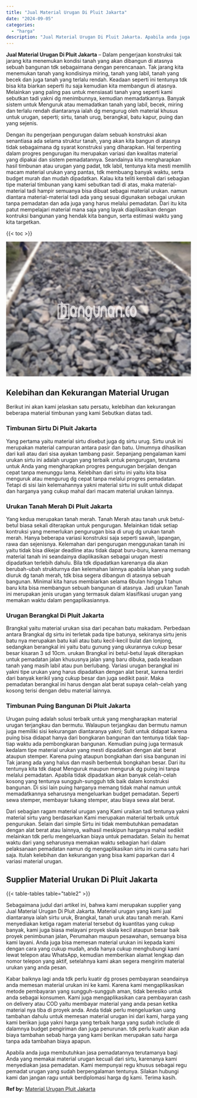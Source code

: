 ```yaml
---
title: "Jual Material Urugan Di Pluit Jakarta"
date: "2024-09-05"
categories: 
  - "harga"
description: "Jual Material Urugan Di Pluit Jakarta. Apabila anda juga membutuhkan jasa pemadatannya terutamanya bagi Anda yang memakai material urugan kecuali dari sirtu,..."
---
```


**Jual Material Urugan Di Pluit Jakarta** – Dalam pengerjaan konstruksi tak jarang kita menemukan kondisi tanah yang akan dibangun di atasnya sebuah bangunan tdk sebagaimana dengan perencanaan. Tak jarang kita menemukan tanah yang kondisinya miring, tanah yang labil, tanah yang becek dan juga tanah yang terlalu rendah. Keadaan seperti ini tentunya tdk bisa kita biarkan seperti itu saja kemudian kita membangun di atasnya. Melainkan yang paling pas untuk mensiasati tanah yang seperti kami sebutkan tadi yakni dg menimbunnya, kemudian memadatkannya. Banyak sistem untuk Menguruk atau memadatkan tanah yang labil, becek, miring dan terlalu rendah diantaranya ialah dg mengurug oleh material khusus untuk urugan, seperti; sirtu, tanah urug, berangkal, batu kapur, puing dan yang sejenis.

Dengan itu pengerjaan pengurugan dalam sebuah konstruksi akan senantiasa ada selama struktur tanah, yang akan kita bangun di atasnya tidak sebagaimana dg syarat konstruksi yang diharapkan. Hal terpenting dalam progres pengurugan itu merupakan variasi dan kwalitas material yang dipakai dan sistem pemadatannya. Seandainya kita mengharapkan hasil timbunan atau urugan yang padat, tdk labil, tentunya kita mesti memilih macam material urukan yang pantas, tdk membuang banyak waktu, serta budget murah dan mudah dipadatkan. Kalau kita teliti kembali dari sebagian tipe material timbunan yang kami sebutkan tadi di atas, maka material-material tadi hampir semuanya bisa dibuat sebagai material urukan. namun diantara material-material tadi ada yang sesuai digunakan sebagai urukan tanpa pemadatan dan ada juga yang harus melalui pemadatan. Dari itu kita patut mempelajari material mana saja yang layak diaplikasikan dengan kontruksi bangunan yang hendak kita bangun, serta estimasi waktu yang kita targetkan.

{{< toc >}}

![Jual Material Urugan Di Pluit Jakarta](/images/jual-urugan-32.png)

## Kelebihan dan Kekurangan Material Urugan

Berikut ini akan kami jelaskan satu persatu, kelebihan dan kekurangan beberapa material timbunan yang kami Sebutkan diatas tadi.

### Timbunan Sirtu Di Pluit Jakarta

Yang pertama yaitu material sirtu disebut juga dg sirtu urug. Sirtu uruk ini merupakan material campuran antara pasir dan batu. Umumnya dihasilkan dari kali atau dari sisa ayakan tambang pasir. Sepanjang pengalaman kami urukan sirtu ini adalah urugan yang terbaik untuk pengurugan, terutama untuk Anda yang mengharapkan progres pengurugan berjalan dengan cepat tanpa menunggu lama. Kelebihan dari sirtu ini yaitu kita bisa menguruk atau mengurug dg cepat tanpa melalui progres pemadatan. Tetapi di sisi lain kelemahannya yakni material sirtu ini sulit untuk didapat dan harganya yang cukup mahal dari macam material urukan lainnya.

### Urukan Tanah Merah Di Pluit Jakarta

Yang kedua merupakan tanah merah. Tanah Merah atau tanah uruk betul-betul biasa sekali diterapkan untuk pengurugan. Melainkan tidak setiap kontruksi yang memerlukan pengurugan bisa di urug dg urukan tanah merah. Hanya beberapa variasi konstruksi saja seperti sawah, lapangan, rawa dan sejenisnya. Kelemahan dari pengurugan menggunakan tanah ini yaitu tidak bisa dikejar deadline atau tidak dapat buru-buru, karena memang material tanah ini seandainya diaplikasikan sebagai urugan mesti dipadatkan terlebih dahulu. Bila tdk dipadatkan karenanya dia akan berubah-ubah strukturnya dan kelemahan lainnya apabila lahan yang sudah diuruk dg tanah merah, tdk bisa segera dibangun di atasnya sebuah bangunan. Minimal kita harus membiarkan selama 6bulan hingga 1 tahun baru kita bisa membangun sebuah bangunan di atasnya. Jadi urukan Tanah ini merupakan jenis urugan yang termasuk dalam klasifikasi urugan yang memakan waktu dalam pengaplikasiannya.

### Urugan Berangkal Di Pluit Jakarta

Brangkal yaitu material urukan sisa dari pecahan batu makadam. Perbedaan antara Brangkal dg sirtu ini terletak pada tipe batunya, sekiranya sirtu jenis batu nya merupakan batu kali atau batu kecil-kecil bulat dan lonjong, sedangkan berangkal ini yaitu batu gunung yang ukurannya cukup besar besar kisaran 3 sd 10cm. urukan Brangkal ini betul-betul layak diterapkan untuk pemadatan jalan khususnya jalan yang baru dibuka, pada keadaan tanah yang masih labil atau pun berlubang. Variasi urugan berangkal ini yakni tipe urukan yang harus dipadatkan dengan alat berat, karena terdiri dari banyak kerikil yang cukup besar dan juga sedikit pasir. Maka pemadatan berangkal ini harus dengan alat berat supaya celah-celah yang kosong terisi dengan debu material lainnya.

### Timbunan Puing Bangunan Di Pluit Jakarta

Urugan puing adalah solusi terbaik untuk yang mengharapkan material urugan terjangkau dan bermutu. Walaupun terjangkau dan bermutu namun juga memiliki sisi kekurangan diantaranya yakni; Sulit untuk didapat karena puing bisa didapat hanya dari bongkaran bangunan dan tentunya tidak tiap-tiap waktu ada pembongkaran bangunan. Kemudian puing juga termasuk kedalam tipe material urukan yang mesti dipadatkan dengan alat berat ataupun stemper. Karena puing ataupun bongkahan dari sisa bangunan ini Tak jarang ada yang halus dan masih berbentuk bongkahan besar. Dari itu tentunya kita tdk dapat Menguruk maupun menguruk dg puing ini tanpa melalui pemadatan. Apabila tidak dipadatkan akan banyak celah-celah kosong yang tentunya sungguh-sungguh tdk baik dalam konstruksi bangunan. Di sisi lain puing harganya memang tidak mahal namun untuk memadatkannya seharusnya mengeluarkan budget pemadatan. Seperti sewa stemper, membayar tukang stemper, atau biaya sewa alat berat.

Dari sebagian ragam material urugan yang Kami uraikan tadi tentunya yakni material sirtu yang berdasarkan Kami merupakan material terbaik untuk pengurukan. Selain dari simple Sirtu ini tidak membutuhkan pemadatan dengan alat berat atau lainnya, walhasil meskipun harganya mahal sedikit melainkan tdk perlu mengeluarkan biaya untuk pemadatan. Selain itu hemat waktu dari yang seharusnya memakan waktu sebagian hari dalam pelaksanaan pemadatan namun dg mengaplikasikan sirtu ini cuma satu hari saja. Itulah kelebihan dan kekurangan yang bisa kami paparkan dari 4 variasi material urugan.

## Supplier Material Urukan Di Pluit Jakarta

{{< table-tables table="table2" >}}

Sebagaimana judul dari artikel ini, bahwa kami merupakan supplier yang Jual Material Urugan Di Pluit Jakarta. Material urugan yang kami jual diantaranya ialah sirtu uruk, Brangkal, tanah uruk atau tanah merah. Kami menyediakan ketiga ragam material tersebut dg kuantitas yang cukup banyak, kami juga biasa melayani proyek skala kecil ataupun besar baik proyek penimbunan jalan, Perumahan maupun pesawahan, semuanya bisa kami layani. Anda juga bisa memesan material urukan ini kepada kami dengan cara yang cukup mudah, anda hanya cukup menghubungi kami lewat telepon atau WhatsApp, kemudian memberikan alamat lengkap dan nomor telepon yang aktif, setelahnya kami akan segera mengirim material urukan yang anda pesan.

Kabar baiknya lagi anda tdk perlu kuatir dg proses pembayaran seandainya anda memesan material urukan ini ke kami. Karena kami mengaplikasikan metode pembayaran yang sungguh-sungguh aman, tidak beresiko untuk anda sebagai konsumen. Kami juga mengaplikasikan cara pembayaran cash on delivery atau COD yaitu membayar material yang anda pesan ketika material nya tiba di proyek anda. Anda tidak perlu mengeluarkan uang tambahan dahulu untuk memesan material urugan ini dari kami, harga yang kami berikan juga yakni harga yang terbaik harga yang sudah include di dalamnya budget pengiriman dan juga penurunan. tdk perlu kuatir akan ada biaya tambahan sebab harga yang kami berikan merupakan satu harga tanpa ada tambahan biaya apapun.

Apabila anda juga membutuhkan jasa pemadatannya terutamanya bagi Anda yang memakai material urugan kecuali dari sirtu, karenanya kami menyediakan jasa pemadatan. Kami mempunyai regu khusus sebagai regu pemadat urugan yang sudah berpengalaman tentunya. Silakan hubungi kami dan jangan ragu untuk berdiplomasi harga dg kami. Terima kasih.

**Ref by:** [Material Urugan Pluit Jakarta](https://id.wikipedia.org/wiki/Material)

